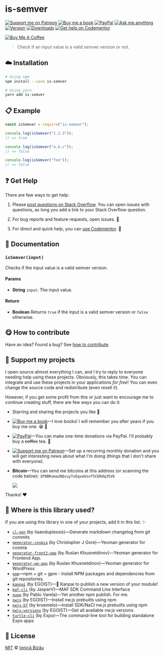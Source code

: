 <!-- Please do not edit this file. Edit the `blah` field in the `package.json` instead. If in doubt, open an issue. -->


# is-semver

 [![Support me on Patreon][badge_patreon]][patreon] [![Buy me a book][badge_amazon]][amazon] [![PayPal][badge_paypal_donate]][paypal-donations] [![Ask me anything](https://img.shields.io/badge/ask%20me-anything-1abc9c.svg)](https://github.com/IonicaBizau/ama) [![Version](https://img.shields.io/npm/v/is-semver.svg)](https://www.npmjs.com/package/is-semver) [![Downloads](https://img.shields.io/npm/dt/is-semver.svg)](https://www.npmjs.com/package/is-semver) [![Get help on Codementor](https://cdn.codementor.io/badges/get_help_github.svg)](https://www.codementor.io/johnnyb?utm_source=github&utm_medium=button&utm_term=johnnyb&utm_campaign=github)

<a href="https://www.buymeacoffee.com/H96WwChMy" target="_blank"><img src="https://www.buymeacoffee.com/assets/img/custom_images/yellow_img.png" alt="Buy Me A Coffee"></a>

> Check if an input value is a valid semver version or not.

## :cloud: Installation

```sh
# Using npm
npm install --save is-semver

# Using yarn
yarn add is-semver
```


## :clipboard: Example



```js
const isSemver = require("is-semver");

console.log(isSemver("1.2.3"));
// => true

console.log(isSemver("a.b.c"));
// => false

console.log(isSemver("foo"));
// => false
```



## :question: Get Help

There are few ways to get help:

 1. Please [post questions on Stack Overflow](https://stackoverflow.com/questions/ask). You can open issues with questions, as long you add a link to your Stack Overflow question.
 2. For bug reports and feature requests, open issues. :bug:

 3. For direct and quick help, you can [use Codementor](https://www.codementor.io/johnnyb). :rocket:



## :memo: Documentation


### `isSemver(input)`
Checks if the input value is a valid semver version.

#### Params

- **String** `input`: The input value.

#### Return
- **Boolean** Returns `true` if the input is a valid semver version or `false` otherwise.



## :yum: How to contribute
Have an idea? Found a bug? See [how to contribute][contributing].


## :sparkling_heart: Support my projects

I open-source almost everything I can, and I try to reply to everyone needing help using these projects. Obviously,
this takes time. You can integrate and use these projects in your applications *for free*! You can even change the source code and redistribute (even resell it).

However, if you get some profit from this or just want to encourage me to continue creating stuff, there are few ways you can do it:


 - Starring and sharing the projects you like :rocket:
 - [![Buy me a book][badge_amazon]][amazon]—I love books! I will remember you after years if you buy me one. :grin: :book:
 - [![PayPal][badge_paypal]][paypal-donations]—You can make one-time donations via PayPal. I'll probably buy a ~~coffee~~ tea. :tea:
 - [![Support me on Patreon][badge_patreon]][patreon]—Set up a recurring monthly donation and you will get interesting news about what I'm doing (things that I don't share with everyone).
 - **Bitcoin**—You can send me bitcoins at this address (or scanning the code below): `1P9BRsmazNQcuyTxEqveUsnf5CERdq35V6`

    ![](https://i.imgur.com/z6OQI95.png)


Thanks! :heart:


## :dizzy: Where is this library used?
If you are using this library in one of your projects, add it in this list. :sparkles:


 - [`cl-gen`](https://github.com/tiaanduplessis/cl-gen) (by tiaanduplessis)—Generate markdown changelog from git commits
 - [`generator-cosmia`](https://github.com/theoutliar/generator-cosmia#readme) (by Christopher J Gore)—Yeoman generator for cosmia
 - [`generator-front2-app`](https://github.com/ruslankhh/generator-front2-app) (by Ruslan Khusnetdinov)—Yeoman generator for Frontend App.
 - [`generator-wp-app`](https://github.com/ruslankhh/generator-wp-app) (by Ruslan Khusnetdinov)—Yeoman generator for WordPress
 - [`gpm`](https://github.com/IonicaBizau/gpm)—npm + git = gpm - Install NPM packages and dependencies from git repositories.
 - [`kanpai`](https://github.com/egoist/kanpai#readme) (by EGOIST)—🍻  Kanpai to publish a new version of your module!
 - [`maf-cli`](https://github.com/JasperV/maf-cli#readme) (by JasperV)—MAF SDK Command Line Interface
 - [`nuup`](https://github.com/pablopunk/nuup) (by Pablo Varela)—Yet another npm publish. For me.
 - [`nwjs`](https://github.com/egoist/nwjs#readme) (by EGOIST)—Install nw.js prebuilts using npm
 - [`nwjs-bf`](https://github.com/kruemelo/nwjs-bf#readme) (by kruemelo)—Install SDK/NaCl nw.js prebuilts using npm
 - [`nwjs-versions`](https://github.com/egoist/nwjs-versions#readme) (by EGOIST)—Get all available nw.js versions.
 - [`turtle-cli`](https://github.com/expo/expo#readme) (by Expo)—The command-line tool for building standalone Expo apps

## :scroll: License

[MIT][license] © [Ionică Bizău][website]


[badge_patreon]: https://ionicabizau.github.io/badges/patreon.svg
[badge_amazon]: https://ionicabizau.github.io/badges/amazon.svg
[badge_paypal]: https://ionicabizau.github.io/badges/paypal.svg
[badge_paypal_donate]: https://ionicabizau.github.io/badges/paypal_donate.svg

[patreon]: https://www.patreon.com/ionicabizau
[amazon]: http://amzn.eu/hRo9sIZ
[paypal-donations]: https://www.paypal.com/cgi-bin/webscr?cmd=_s-xclick&hosted_button_id=RVXDDLKKLQRJW

[license]: http://showalicense.com/?fullname=Ionic%C4%83%20Biz%C4%83u%20%3Cbizauionica%40gmail.com%3E%20(https%3A%2F%2Fionicabizau.net)&year=2016#license-mit
[website]: https://ionicabizau.net
[contributing]: /CONTRIBUTING.md
[docs]: /DOCUMENTATION.md
